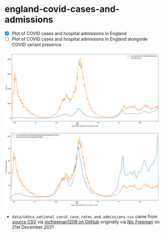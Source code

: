 # england-covid-cases-and-admissions

- [x] Plot of COVID cases and hospital admissions in England
- [ ] Plot of COVID cases and hospital admissions in England alongside COVID variant presence

![](https://raw.githubusercontent.com/lmmx/england-covid-cases-and-admissions/master/plots/rolling_cases_abs_and_admissions.png)
![](https://raw.githubusercontent.com/lmmx/england-covid-cases-and-admissions/master/plots/rolling_cases_percentage_and_admissions.png)

- `data/ukhsa_national_covid_case_rates_and_admissions.csv` came from
  [source CSV](https://api.coronavirus.data.gov.uk/v2/data?areaType=nation&areaCode=E92000001&metric=newAdmissions&metric=newCasesBySpecimenDate&format=csv)
  via [nicfreeman1209 on GitHub](https://github.com/nicfreeman1209/covid-19/blob/main/conv-estimator/conv_estimator_direct.ipynb)
  originally via [Nic Freeman](https://twitter.com/nicfreeman1209/status/1472966382719574023)
  on 21st December 2021
